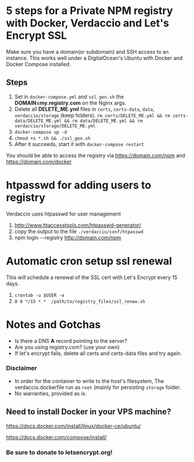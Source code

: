 # 5 steps for a Private NPM registry with Docker, Verdaccio and Let's Encrypt SSL

Make sure you have a domain(or subdomain) and SSH access to an instance. This works well under a DigitalOcean's Ubuntu with Docker and Docker Compose installed.

## Steps
1. Set in `docker-compose.yml` and `ssl_gen.sh` the **DOMAIN=my.registry.com** on the Nginx args.
2. Delete all **DELETE_ME.yml** files in `certs`, `certs-data`, `data`, `verdaccio/storage` (keep folders).
    `rm certs/DELETE_ME.yml && rm certs-data/DELETE_ME.yml && rm data/DELETE_ME.yml && rm verdaccio/storage/DELETE_ME.yml`
3. `docker-compose up -d`
4. `chmod +x *.sh && ./ssl_gen.sh`  
5. After it succeeds, start it with `docker-compose restart`

You should be able to access the registry via https://domain.com/npm and https://domain.com/docker

# htpasswd for adding users to registry
Verdaccio uses htpasswd for user management
1. http://www.htaccesstools.com/htpasswd-generator/
2. copy the output to the file `./verdaccio/conf/htpasswd`
3. npm login --registry http://domain.com/npm

# Automatic cron setup ssl renewal

This will schedule a renewal of the SSL cert with Let's Encrypt every 15 days.
1. `crontab -u $USER -e`
2. `0 0 */15 * *  /path/to/registry_files/ssl_renew.sh`

# Notes and Gotchas
- Is there a DNS **A** record pointing to the server?
- Are you using registry.com? (use your own)
- If let's encrypt fails, delete all certs and certs-data files and try again.

### Disclaimer
- In order for the container to write to the host's filesystem, The verdaccio.dockerfile run as `root` (mainly for persisting `storage` folder.
- No warranties, provided as is.

## Need to install Docker in your VPS machine?
https://docs.docker.com/install/linux/docker-ce/ubuntu/

https://docs.docker.com/compose/install/

### Be sure to donate to **letsencrypt.org**!
